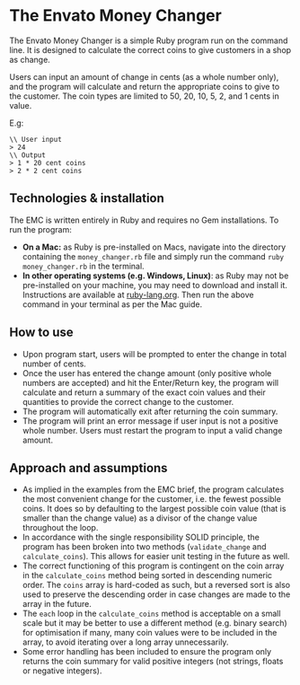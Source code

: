 # The Envato Money Changer

The Envato Money Changer is a simple Ruby program run on the command line. It is designed to calculate the correct coins to give customers in a shop as change. 

Users can input an amount of change in cents (as a whole number only), and the program will calculate and return the appropriate coins to give to the customer. 
The coin types are limited to 50, 20, 10, 5, 2, and 1 cents in value. 

E.g:
```
\\ User input
> 24
\\ Output
> 1 * 20 cent coins
> 2 * 2 cent coins
```

## Technologies & installation
The EMC is written entirely in Ruby and requires no Gem installations. To run the program:
- **On a Mac:** as Ruby is pre-installed on Macs, navigate into the directory containing the `money_changer.rb` file and simply run the command `ruby money_changer.rb` in the terminal.
- **In other operating systems (e.g. Windows, Linux)**: as Ruby may not be pre-installed on your machine, you may need to download and install it. Instructions are available at [ruby-lang.org](https://www.ruby-lang.org/en/documentation/installation/). Then run the above command in your terminal as per the Mac guide. 

## How to use
- Upon program start, users will be prompted to enter the change in total number of cents. 
- Once the user has entered the change amount (only positive whole numbers are accepted) and hit the Enter/Return key, the program will calculate and return a summary of the exact coin values and their quantities to provide the correct change to the customer.
- The program will automatically exit after returning the coin summary. 
- The program will print an error message if user input is not a positive whole number. Users must restart the program to input a valid change amount.

## Approach and assumptions
- As implied in the examples from the EMC brief, the program calculates the most convenient change for the customer, i.e. the fewest possible coins. It does so by defaulting to the largest possible coin value (that is smaller than the change value) as a divisor of the change value throughout the loop. 
- In accordance with the single responsibility SOLID principle, the program has been broken into two methods (`validate_change` and `calculate_coins`). This allows for easier unit testing in the future as well. 
- The correct functioning of this program is contingent on the coin array in the `calculate_coins` method being sorted in descending numeric order. The `coins` array is hard-coded as such, but a reversed sort is also used to preserve the descending order in case changes are made to the array in the future. 
- The `each` loop in the `calculate_coins` method is acceptable on a small scale but it may be better to use a different method (e.g. binary search) for optimisation if many, many coin values were to be included in the array, to avoid iterating over a long array unnecessarily.
- Some error handling has been included to ensure the program only returns the coin summary for valid positive integers (not strings, floats or negative integers). 

